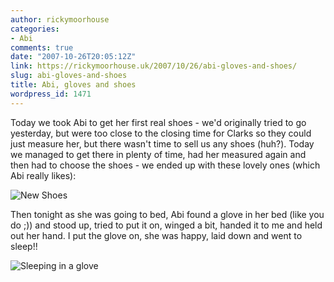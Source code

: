 ```yaml
---
author: rickymoorhouse
categories:
- Abi
comments: true
date: "2007-10-26T20:05:12Z"
link: https://rickymoorhouse.uk/2007/10/26/abi-gloves-and-shoes/
slug: abi-gloves-and-shoes
title: Abi, gloves and shoes
wordpress_id: 1471
---
```


Today we took Abi to get her first real shoes - we'd originally tried to go yesterday, but were too close to the closing time for Clarks so they could just measure her, but there wasn't time to sell us any shoes (huh?). Today we managed to get there in plenty of time, had her measured again and then had to choose the shoes - we ended up with these lovely ones (which Abi really likes):




![New Shoes](/ricky/images/shoes.png)




Then tonight as she was going to bed, Abi found a glove in her bed (like you do ;)) and stood up, tried to put it on, winged a bit, handed it to me and held out her hand. I put the glove on, she was happy, laid down and went to sleep!!




![Sleeping in a glove](/ricky/images/glove.jpg)
